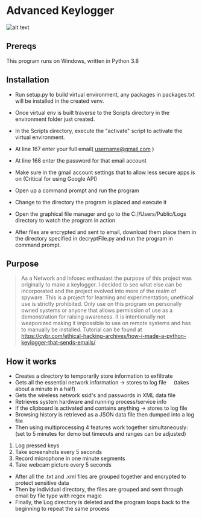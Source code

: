 # Advanced Keylogger
![alt text](https://github.com/ngimb64/Advanced-Keylogger/blob/master/AdvancedKeylogger.png?raw=true)

## Prereqs
This program runs on Windows, written in Python 3.8

## Installation
- Run setup.py <env name> to build virtual environment, any packages in packages.txt will be installed in the created venv.
- Once virtual env is built traverse to the Scripts directory in the environment folder just created.
- In the Scripts directory, execute the "activate" script to activate the virtual environment.

- At line 167 enter your full email( username@gmail.com )
- At line 168 enter the password for that email account
- Make sure in the gmail account settings that to allow less secure apps is on (Critical for using Google API)
- Open up a command prompt and run the program
- Change to the directory the program is placed and execute it
- Open the graphical file manager and go to the C://Users/Public/Logs directory to watch the program in action
- After files are encrypted and sent to email, download them place them in the directory specified in
  decryptFile.py and run the program in command prompt.

## Purpose
> As a Network and Infosec enthusiast the purpose of this project was originally to make a keylogger. 
> I decided to see what else can be incorporated and the project evolved into more of the realm of spyware.
> This is a project for learning and experimentation; unethical use is strictly prohibited.
> Only use on this program on personally owned systems or anyone that allows permission of use
> as a demonstration for raising awareness.
> It is intentionally not weaponized making it impossible to use on remote systems and has to manually be installed.
> Tutorial can be found at https://cybr.com/ethical-hacking-archives/how-i-made-a-python-keylogger-that-sends-emails/

## How it works
- Creates a directory to temporarily store information to exfiltrate
- Gets all the essential network information -> stores to log file &nbsp;&nbsp;&nbsp;&nbsp;(takes about a minute in a half)
- Gets the wireless network ssid's and passwords in XML data file
- Retrieves system hardware and running process/service info
- If the clipboard is activated and contains anything -> stores to log file
- Browsing history is retrieved as a JSON data file then dumped into a log file
- Then using multiprocessing 4 features work together simultaneously: &nbsp;&nbsp;&nbsp;&nbsp; (set to 5 minutes for demo but timeouts and ranges can be adjusted)
1. Log pressed keys
2. Take screenshots every 5 seconds
3. Record microphone in one minute segments
4. Take webcam picture every 5 seconds
- After all the .txt and .xml files are grouped together and encrypted to protect sensitive data
- Then by individual directory, the files are grouped and sent through email by file type with regex magic
- Finally, the Log directory is deleted and the program loops back to the beginning to repeat the same process
